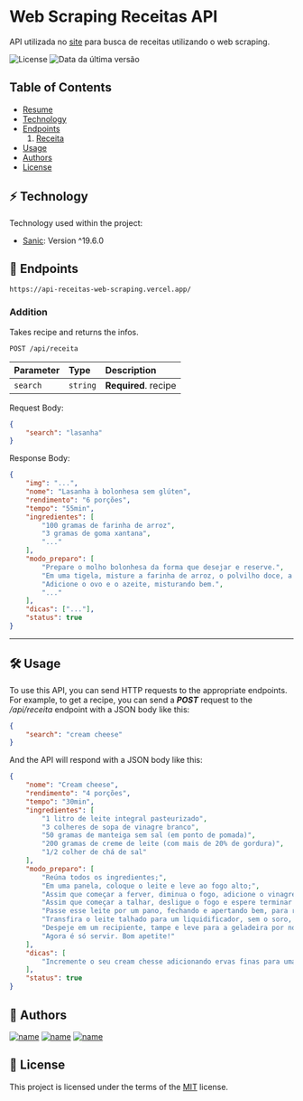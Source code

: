# Web Scraping Receitas API

API utilizada no [site](https://web-scraping-receitas.vercel.app) para busca de receitas utilizando o web scraping.

![License](https://img.shields.io/badge/license-MIT-green) ![Data da última versão](https://img.shields.io/badge/release%20date-march-blue)

## Table of Contents

-   [Resume](#pushpin-resume)
-   [Technology](#zap-technology)
-   [Endpoints](#round_pushpin-endpoints)
    1.  [Receita](#receita)
-   [Usage](#hammer_and_wrench-usage)
-   [Authors](#gem-authors)
-   [License](#scroll-license)

## :zap: Technology

Technology used within the project:

-   [Sanic](https://sanic.dev): Version ^19.6.0

## :round_pushpin: Endpoints

`https://api-receitas-web-scraping.vercel.app/`

### Addition

Takes recipe and returns the infos.

```http
POST /api/receita
```

| Parameter | Type     | Description          |
| :-------- | :------- | :------------------- |
| `search`  | `string` | **Required**. recipe |

Request Body:

```json
{
	"search": "lasanha"
}
```

Response Body:

```json
{
	"img": "...",
	"nome": "Lasanha à bolonhesa sem glúten",
	"rendimento": "6 porções",
	"tempo": "55min",
	"ingredientes": [
		"100 gramas de farinha de arroz",
		"3 gramas de goma xantana",
		"..."
	],
	"modo_preparo": [
		"Prepare o molho bolonhesa da forma que desejar e reserve.",
		"Em uma tigela, misture a farinha de arroz, o polvilho doce, a fécula de batata, a goma xantana e o sal.",
		"Adicione o ovo e o azeite, misturando bem.",
		"..."
	],
	"dicas": ["..."],
	"status": true
}
```

---

## :hammer_and_wrench: Usage

To use this API, you can send HTTP requests to the appropriate endpoints. For example, to get a recipe, you can send a **_POST_** request to the _/api/receita_ endpoint with a JSON body like this:

```json
{
	"search": "cream cheese"
}
```

And the API will respond with a JSON body like this:

```json
{
	"nome": "Cream cheese",
	"rendimento": "4 porções",
	"tempo": "30min",
	"ingredientes": [
		"1 litro de leite integral pasteurizado",
		"3 colheres de sopa de vinagre branco",
		"50 gramas de manteiga sem sal (em ponto de pomada)",
		"200 gramas de creme de leite (com mais de 20% de gordura)",
		"1/2 colher de chá de sal"
	],
	"modo_preparo": [
		"Reúna todos os ingredientes;",
		"Em uma panela, coloque o leite e leve ao fogo alto;",
		"Assim que começar a ferver, diminua o fogo, adicione o vinagre e fique mexendo;",
		"Assim que começar a talhar, desligue o fogo e espere terminar de talhar completamente;",
		"Passe esse leite por um pano, fechando e apertando bem, para retirar todo o soro;",
		"Transfira o leite talhado para um liquidificador, sem o soro, acrescente o restante dos ingredientes e bata até formar um creme liso e homogêneo;",
		"Despeje em um recipiente, tampe e leve para a geladeira por no mínimo 6 horas;",
		"Agora é só servir. Bom apetite!"
	],
	"dicas": [
		"Incremente o seu cream chesse adicionando ervas finas para uma versão aromatizado.\nE caso queira, o vinagre branco pode ser substituído por 3 colheres de sopa de suco de limão.\nÉ essencial que o leite usado seja o de saquinho, por ser somente o leite puro, sem os conservantes que existem nos leites de caixinha. Assim, o leite talha mais facilmente e seu cream cheese fica ainda mais saboroso.\nMas se acontecer de o leite não talhar o suficiente, adicione mais vinagre até ficar claramente talhado.\nO cream cheese pode durar até 7 dias na geladeira em um recipiente fechado."
	],
	"status": true
}
```

## :gem: Authors

[![name](https://avatars.githubusercontent.com/u/61300191?s=80&v=4)](https://github.com/joao-coimbra)
[![name](https://avatars.githubusercontent.com/u/64169738?s=80&v=4)](https://github.com/alvarezfelipe)
[![name](https://avatars.githubusercontent.com/u/126487510?s=80)](https://github.com/thiagoRocha534)

## :scroll: License

This project is licensed under the terms of the [MIT](https://choosealicense.com/licenses/mit/) license.

